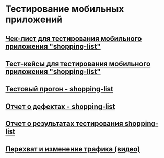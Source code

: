 # Тестирование мобильных приложений
## [Чек-лист для тестирования мобильного приложения "shopping-list"](https://docs.google.com/spreadsheets/d/1qrYEyXL0olEO4zsIEYPECWNsSej22lO2xgqQeJ-UGN4/edit?usp=sharing)
## [Тест-кейсы для тестирования мобильного приложения "shopping-list"](https://github.com/imurashev/mobile/blob/main/Test%20cases%20for%20'shopping-list'%20mobile%20app.pdf)
## [Тестовый прогон - shopping-list](https://github.com/imurashev/mobile/blob/main/%D0%A2%D0%B5%D1%81%D1%82%D0%BE%D0%B2%D1%8B%D0%B9%20%D0%BF%D1%80%D0%BE%D0%B3%D0%BE%D0%BD%20-%20shopping-list.pdf)
## [Отчет о дефектах - shopping-list](https://github.com/imurashev/mobile/blob/main/%D0%9E%D1%82%D1%87%D0%B5%D1%82%20%D0%BE%20%D0%B4%D0%B5%D1%84%D0%B5%D0%BA%D1%82%D0%B0%D1%85%20-%20shopping-list.xlsx)
## [Отчет о результатах тестирования shopping-list](https://github.com/imurashev/mobile/blob/main/%D0%9E%D1%82%D1%87%D0%B5%D1%82%20%D0%BE%20%D1%80%D0%B5%D0%B7%D1%83%D0%BB%D1%8C%D1%82%D0%B0%D1%82%D0%B0%D1%85%20%D1%82%D0%B5%D1%81%D1%82%D0%B8%D1%80%D0%BE%D0%B2%D0%B0%D0%BD%D0%B8%D1%8F%20shopping-list.pdf)
## [Перехват и изменение трафика (видео)](https://drive.google.com/file/d/12JUp94OQ3aukj8ZIEbW3Z-dFPWOcvF9M/view?usp=sharing)
